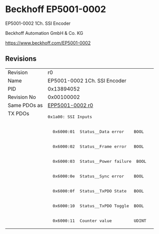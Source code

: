 # Beckhoff EP5001-0002

EP5001-0002 1Ch. SSI Encoder

Beckhoff Automation GmbH & Co. KG

https://www.beckhoff.com/EP5001-0002

## Revisions
<table>
<tr >
<td>Revision</td>
<td>r0</td>
</tr>
<tr >
<td>Name</td>
<td>EP5001-0002 1Ch. SSI Encoder</td>
</tr>
<tr >
<td>PID</td>
<td>0x13894052</td>
</tr>
<tr >
<td>Revision No</td>
<td>0x00100002</td>
</tr>
<tr >
<td>Same PDOs as</td>
<td><a href="EPP5001-0002">EPP5001-0002 r0</a></td>
</tr>
<tr class="txpdo pdosection">
<td rowspan=8 valign=top>TX PDOs</td>
<td><pre>0x1a00: SSI Inputs</pre></td>
<td></td>
</tr>
<tr class="txpdo">
<td><pre>  0x6000:01  Status__Data error    BOOL</pre></td>
</tr>
<tr class="txpdo">
<td><pre>  0x6000:02  Status__Frame error   BOOL</pre></td>
</tr>
<tr class="txpdo">
<td><pre>  0x6000:03  Status__Power failure  BOOL</pre></td>
</tr>
<tr class="txpdo">
<td><pre>  0x6000:0e  Status__Sync error    BOOL</pre></td>
</tr>
<tr class="txpdo">
<td><pre>  0x6000:0f  Status__TxPDO State   BOOL</pre></td>
</tr>
<tr class="txpdo">
<td><pre>  0x6000:10  Status__TxPDO Toggle  BOOL</pre></td>
</tr>
<tr class="txpdo">
<td><pre>  0x6000:11  Counter value         UDINT</pre></td>
</tr>
</table>
